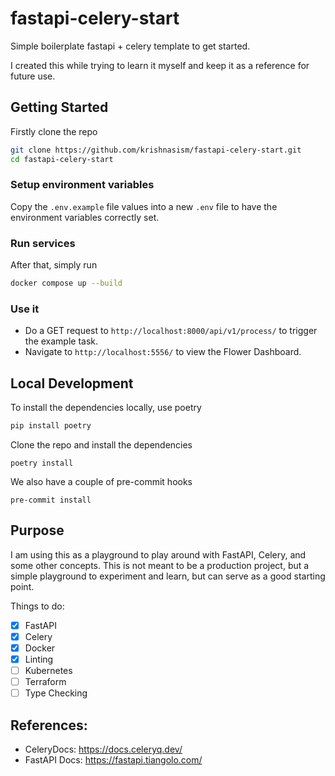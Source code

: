 # fastapi-celery-start
Simple boilerplate fastapi + celery template to get started.

I created this while trying to learn it myself and keep it as a reference for future use.

## Getting Started
Firstly clone the repo
```bash
git clone https://github.com/krishnasism/fastapi-celery-start.git
cd fastapi-celery-start
```

### Setup environment variables
Copy the `.env.example` file values into a new `.env` file to have the environment variables correctly set.

### Run services
After that, simply run

```bash
docker compose up --build
```

### Use it
- Do a GET request to `http://localhost:8000/api/v1/process/` to trigger the example task.
- Navigate to `http://localhost:5556/` to view the Flower Dashboard.

## Local Development
To install the dependencies locally, use poetry
```bash
pip install poetry
```
Clone the repo and install the dependencies
```
poetry install
```

We also have a couple of pre-commit hooks
```
pre-commit install
```

## Purpose

I am using this as a playground to play around with FastAPI, Celery, and some other concepts. This is not meant to be a production project, but a simple playground to experiment and learn, but can serve as a good starting point.

Things to do:

- [x] FastAPI
- [x] Celery
- [x] Docker
- [x] Linting
- [ ] Kubernetes
- [ ] Terraform
- [ ] Type Checking

## References:
- CeleryDocs: https://docs.celeryq.dev/
- FastAPI Docs: https://fastapi.tiangolo.com/

